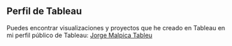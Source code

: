 ## Perfil de Tableau

Puedes encontrar visualizaciones y proyectos que he creado en Tableau en mi perfil público de Tableau:
[Jorge Malpica Tableu](https://public.tableau.com/app/profile/jorge.malpica/vizzes)
